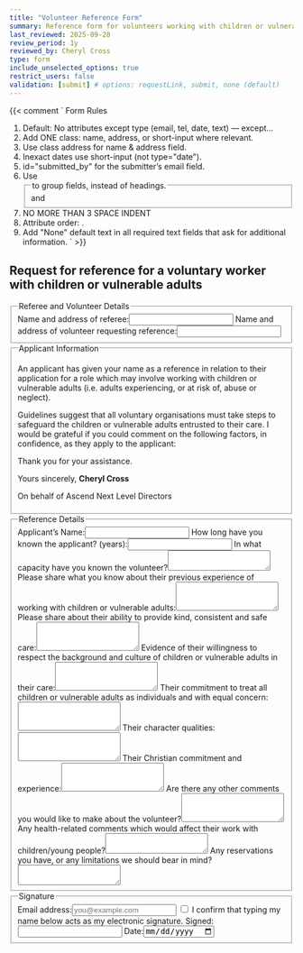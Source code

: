 ```yaml
---
title: "Volunteer Reference Form"
summary: Reference form for volunteers working with children or vulnerable adults
last_reviewed: 2025-09-28
review_period: 1y
reviewed_by: Cheryl Cross
type: form
include_unselected_options: true
restrict_users: false
validation: [submit] # options: requestLink, submit, none (default)
---
```


{{< comment `
Form Rules
1. Default: No attributes except type (email, tel, date, text) — except...
2. Add ONE class: name, address, or short-input where relevant.
3. Use class address for name & address field.
4. Inexact dates use short-input (not type="date").
5. id="submitted_by" for the submitter’s email field.
6. Use <fieldset> and <legend> to group fields, instead of headings.
7. NO MORE THAN 3 SPACE INDENT
8. Attribute order: <required> <id> <class> <type> .
9. Add "None" default text in all required text fields that ask for additional information.
` >}}

<h2>Request for reference for a voluntary worker with children or vulnerable adults</h2>
<fieldset>
  <legend>Referee and Volunteer Details</legend>
  <label>Name and address of referee:<input type="text" class="address" required></label>
  <label>Name and address of volunteer requesting reference:<input type="text" class="address" required></label>
</fieldset>

<fieldset>
  <legend>Applicant Information</legend>
  <p>
    An applicant has given your name as a reference in relation to their application for a role 
    which may involve working with children or vulnerable adults (i.e. adults experiencing, or at risk of, abuse or neglect).
  </p>

  <p>
    Guidelines suggest that all voluntary organisations must take steps to safeguard the children or vulnerable adults entrusted to their care. 
    I would be grateful if you could comment on the following factors, in confidence, as they apply to the applicant:
  </p>

  <p>Thank you for your assistance.</p>
  <p>Yours sincerely, <strong>Cheryl Cross</strong></p>
  <p>On behalf of Ascend Next Level Directors</p>
</fieldset>

<fieldset>
  <legend>Reference Details</legend>
  <label>Applicant’s Name:<input type="text" class="short-input" required></label>
  <label>How long have you known the applicant? (years):<input type="number" class="short-input" min="0" required></label>
  <label>In what capacity have you known the volunteer?<textarea rows="2" required></textarea></label>
  <label>Please share what you know about their previous experience of working with children or vulnerable adults:<textarea rows="3" required></textarea></label>
  <label>Please share about their ability to provide kind, consistent and safe care:<textarea rows="3" required></textarea></label>
  <label>Evidence of their willingness to respect the background and culture of children or vulnerable adults in their care:<textarea rows="3" required></textarea></label>
  <label>Their commitment to treat all children or vulnerable adults as individuals and with equal concern:<textarea rows="3" required></textarea></label>
  <label>Their character qualities:<textarea rows="3"></textarea></label>
  <label>Their Christian commitment and experience:<textarea rows="3"></textarea></label>
  <label>Are there any other comments you would like to make about the volunteer?<textarea rows="3"></textarea></label>
  <label>Any health-related comments which would affect their work with children/young people?<textarea rows="2"></textarea></label>
  <label>Any reservations you have, or any limitations we should bear in mind?<textarea rows="2"></textarea></label>
</fieldset>

<fieldset>
  <legend>Signature</legend>
  <label>Email address:<input id="submitted_by" type="email" placeholder="you@example.com" required></label>
  <label><input type="checkbox" required> I confirm that typing my name below acts as my electronic signature.</label>
  <label>Signed:<input type="text" class="name" required></label>
  <label>Date:<input type="date" class="autofill-today" required></label>
  </label>
</fieldset>
